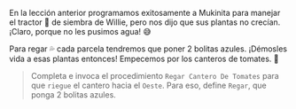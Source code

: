 <gs-attire attire-url="https://raw.githubusercontent.com/MumukiProject/mumuki-guia-gobstones-practica-procedimientos-kids/master/assets/attires/config.json"> </gs-attire> <gs-toolbox toolbox-url="https://raw.githubusercontent.com/MumukiProject/mumuki-guia-gobstones-practica-procedimientos-kids/master/assets/toolbox_1553290173357.xml"></gs-toolbox>

En la lección anterior programamos exitosamente a Mukinita para manejar el tractor :tractor: de siembra de Willie, pero nos dijo que sus plantas no crecían. ¡Claro, porque no les pusimos agua! :sweat_smile:

Para regar :sweat_drops: cada parcela tendremos que poner 2 bolitas azules. ¡Démosles vida a esas plantas entonces! Empecemos por los canteros de tomates. :tomato:

> Completa e invoca el procedimiento `Regar Cantero De Tomates` para que `riegue` el cantero hacia el `Oeste`. Para eso, define `Regar`, que ponga 2 bolitas azules.